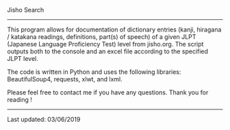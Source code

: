 Jisho Search


------------

This program allows for documentation of dictionary entries (kanji, hiragana / katakana readings, definitions, part(s) of speech) of a given JLPT (Japanese Language Proficiency Test) level from jisho.org. The script outputs both to the console and an excel file according to the specified JLPT level.

The code is written in Python and uses the following libraries: BeautifulSoup4, requests, xlwt, and lxml.

Please feel free to contact me if you have any questions. Thank you for reading !

---------- 

Last updated: 03/06/2019